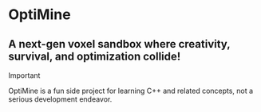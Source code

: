 # OptiMine

A next-gen voxel sandbox where creativity, survival, and optimization collide! 
--








> [!IMPORTANT]  
> OptiMine is a fun side project for learning C++ and related concepts, not a serious development endeavor.
